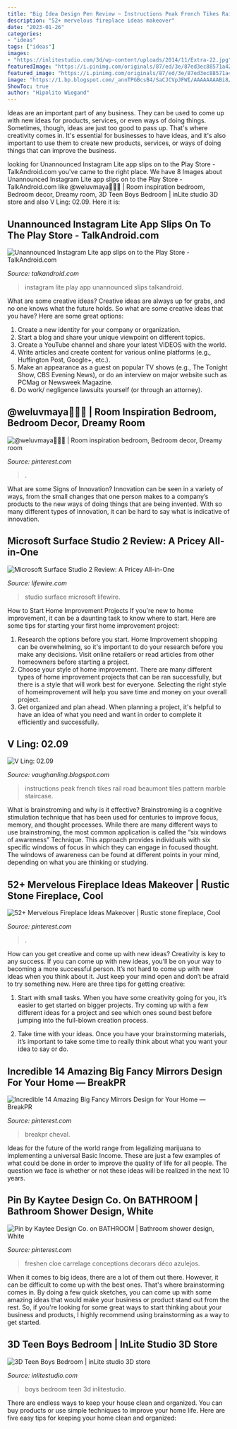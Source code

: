 ```yaml
---
title: "Big Idea Design Pen Review ~ Instructions Peak French Tikes Rail Road Beaumont Tiles Pattern Marble Staircase"
description: "52+ mervelous fireplace ideas makeover"
date: "2023-01-26"
categories:
- "ideas"
tags: ["ideas"]
images:
- "https://inlitestudio.com/3d/wp-content/uploads/2014/11/Extra-22.jpg"
featuredImage: "https://i.pinimg.com/originals/87/ed/3e/87ed3ec88571a4208c8dd56931388747.jpg"
featured_image: "https://i.pinimg.com/originals/87/ed/3e/87ed3ec88571a4208c8dd56931388747.jpg"
image: "https://1.bp.blogspot.com/_annTPGBcsB4/SaCJCVpJFWI/AAAAAAAABi8/45AMzNKQurw/s400/DSC_0028.jpg"
ShowToc: true
author: "Hipolito Wiegand"
---
```



Ideas are an important part of any business. They can be used to come up with new ideas for products, services, or even ways of doing things. Sometimes, though, ideas are just too good to pass up. That's where creativity comes in. It's essential for businesses to have ideas, and it's also important to use them to create new products, services, or ways of doing things that can improve the business.

	

		
looking for Unannounced Instagram Lite app slips on to the Play Store - TalkAndroid.com you've came to the right place. We have 8 Images about Unannounced Instagram Lite app slips on to the Play Store - TalkAndroid.com like @weluvmaya🧛🏽‍♀️ | Room inspiration bedroom, Bedroom decor, Dreamy room, 3D Teen Boys Bedroom | inLite studio 3D store and also V Ling: 02.09. Here it is:
		
    
## Unannounced Instagram Lite App Slips On To The Play Store - TalkAndroid.com

<img loading=lazy src="https://i0.wp.com/img.talkandroid.com/uploads/2018/06/Instagram-Lite-Play-Store-TA.jpg" onerror="this.onerror=null;this.src='https://tse3.mm.bing.net/th?id=OIP.ByM7PeKDhRoIo_foToDejwHaFj&amp;pid=15.1';" alt="Unannounced Instagram Lite app slips on to the Play Store - TalkAndroid.com">

_Source: talkandroid.com_

>instagram lite play app unannounced slips talkandroid. 

	

What are some creative ideas?
Creative ideas are always up for grabs, and no one knows what the future holds. So what are some creative ideas that you have? Here are some great options: 
1. Create a new identity for your company or organization.
2. Start a blog and share your unique viewpoint on different topics.
3. Create a YouTube channel and share your latest VIDEOS with the world. 
4. Write articles and create content for various online platforms (e.g., Huffington Post, Google+, etc.). 
5. Make an appearance as a guest on popular TV shows (e.g., The Tonight Show, CBS Evening News), or do an interview on major website such as PCMag or Newsweek Magazine. 
6. Do work/ negligence lawsuits yourself (or through an attorney).

    
## @weluvmaya🧛🏽‍♀️ | Room Inspiration Bedroom, Bedroom Decor, Dreamy Room

<img loading=lazy src="https://i.pinimg.com/736x/b3/6d/d4/b36dd4789ad3d249bab9aef09e9393b3.jpg" onerror="this.onerror=null;this.src='https://tse1.mm.bing.net/th?id=OIP.8X80ezZIdAvAkbeWZ59yRAHaJ3&amp;pid=15.1';" alt="@weluvmaya🧛🏽‍♀️ | Room inspiration bedroom, Bedroom decor, Dreamy room">

_Source: pinterest.com_

>. 

	

What are some Signs of Innovation?
Innovation can be seen in a variety of ways, from the small changes that one person makes to a company’s products to the new ways of doing things that are being invented. With so many different types of innovation, it can be hard to say what is indicative of innovation.

    
## Microsoft Surface Studio 2 Review: A Pricey All-in-One

<img loading=lazy src="https://www.lifewire.com/thmb/nVOZ36F7COS9y9_DyXN2GBQ0UTU=/780x780/filters:no_upscale():max_bytes(150000):strip_icc()/_hero_SQ_4LW4045927-1-64302c6de74c465d96dcc32ed60ef388.jpg" onerror="this.onerror=null;this.src='https://tse3.mm.bing.net/th?id=OIP.BqYQtWGZo97B9YBNnRTrlAHaHa&amp;pid=15.1';" alt="Microsoft Surface Studio 2 Review: A Pricey All-in-One">

_Source: lifewire.com_

>studio surface microsoft lifewire. 

	

How to Start Home Improvement Projects
If you're new to home improvement, it can be a daunting task to know where to start. Here are some tips for starting your first home improvement project: 
1. Research the options before you start. Home Improvement shopping can be overwhelming, so it's important to do your research before you make any decisions. Visit online retailers or read articles from other homeowners before starting a project. 
2. Choose your style of home improvement. There are many different types of home improvement projects that can be ran successfully, but there is a style that will work best for everyone. Selecting the right style of homeimprovement will help you save time and money on your overall project. 
3. Get organized and plan ahead. When planning a project, it's helpful to have an idea of what you need and want in order to complete it efficiently and successfully.

    
## V Ling: 02.09

<img loading=lazy src="https://1.bp.blogspot.com/_annTPGBcsB4/SaCJCVpJFWI/AAAAAAAABi8/45AMzNKQurw/s400/DSC_0028.jpg" onerror="this.onerror=null;this.src='https://tse2.mm.bing.net/th?id=OIP.FPddVfoMYZHwDJ3fHNG1AQAAAA&amp;pid=15.1';" alt="V Ling: 02.09">

_Source: vaughanling.blogspot.com_

>instructions peak french tikes rail road beaumont tiles pattern marble staircase. 

	

What is brainstroming and why is it effective?
Brainstroming is a cognitive stimulation technique that has been used for centuries to improve focus, memory, and thought processes. While there are many different ways to use brainstroming, the most common application is called the “six windows of awareness” Technique. This approach provides individuals with six specific windows of focus in which they can engage in focused thought. The windows of awareness can be found at different points in your mind, depending on what you are thinking or studying.

    
## 52+ Mervelous Fireplace Ideas Makeover | Rustic Stone Fireplace, Cool

<img loading=lazy src="https://i.pinimg.com/originals/87/ed/3e/87ed3ec88571a4208c8dd56931388747.jpg" onerror="this.onerror=null;this.src='https://tse2.mm.bing.net/th?id=OIP.6_6Iwkk9eqD2QKzEznibeAHaM4&amp;pid=15.1';" alt="52+ Mervelous Fireplace Ideas Makeover | Rustic stone fireplace, Cool">

_Source: pinterest.com_

>. 

	

How can you get creative and come up with new ideas?
Creativity is key to any success. If you can come up with new ideas, you’ll be on your way to becoming a more successful person. It’s not hard to come up with new ideas when you think about it. Just keep your mind open and don’t be afraid to try something new. Here are three tips for getting creative:
1. Start with small tasks. When you have some creativity going for you, it’s easier to get started on bigger projects. Try coming up with a few different ideas for a project and see which ones sound best before jumping into the full-blown creation process.

2. Take time with your ideas. Once you have your brainstorming materials, it’s important to take some time to really think about what you want your idea to say or do.

    
## Incredible 14 Amazing Big Fancy Mirrors Design For Your Home — BreakPR

<img loading=lazy src="https://i.pinimg.com/736x/e5/03/02/e50302acd3275627d20e688413c6e691.jpg" onerror="this.onerror=null;this.src='https://tse3.mm.bing.net/th?id=OIP.avkS_F2gm3LPa6n9pL_rwwHaIX&amp;pid=15.1';" alt="Incredible 14 Amazing Big Fancy Mirrors Design for Your Home — BreakPR">

_Source: pinterest.com_

>breakpr cheval. 

	

Ideas for the future of the world range from legalizing marijuana to implementing a universal Basic Income. These are just a few examples of what could be done in order to improve the quality of life for all people. The question we face is whether or not these ideas will be realized in the next 10 years.

    
## Pin By Kaytee Design Co. On BATHROOM | Bathroom Shower Design, White

<img loading=lazy src="https://i.pinimg.com/736x/0d/22/a3/0d22a39f544fa9face7a4c32703dc10a.jpg" onerror="this.onerror=null;this.src='https://tse1.mm.bing.net/th?id=OIP.P427-56Ut-QWQStXS-UkLQHaJ4&amp;pid=15.1';" alt="Pin by Kaytee Design Co. on BATHROOM | Bathroom shower design, White">

_Source: pinterest.com_

>freshen cloe carrelage conceptions decorars déco azulejos. 

	

When it comes to big ideas, there are a lot of them out there. However, it can be difficult to come up with the best ones. That's where brainstorming comes in. By doing a few quick sketches, you can come up with some amazing ideas that would make your business or product stand out from the rest. So, if you're looking for some great ways to start thinking about your business and products, I highly recommend using brainstorming as a way to get started.

    
## 3D Teen Boys Bedroom | InLite Studio 3D Store

<img loading=lazy src="https://inlitestudio.com/3d/wp-content/uploads/2014/11/Extra-22.jpg" onerror="this.onerror=null;this.src='https://tse1.mm.bing.net/th?id=OIP.GHERYVw6CiOa_FAwyqkzjAHaEK&amp;pid=15.1';" alt="3D Teen Boys Bedroom | inLite studio 3D store">

_Source: inlitestudio.com_

>boys bedroom teen 3d inlitestudio. 

	

There are endless ways to keep your house clean and organized. You can buy products or use simple techniques to improve your home life. Here are five easy tips for keeping your home clean and organized:


